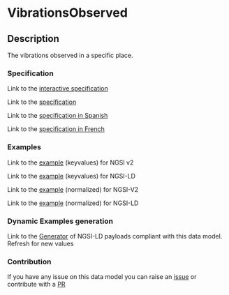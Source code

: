 # VibrationsObserved

## Description 

The vibrations observed in a specific place.
### Specification

Link to the [interactive specification](https://swagger.lab.fiware.org/?url=https://smart-data-models.github.io/dataModel.Building/VibrationsObserved/swagger.yaml)

Link to the [specification](https://smart-data-models.github.io/dataModel.Building/VibrationsObserved/doc/spec.md)

Link to the [specification in Spanish](https://smart-data-models.github.io/dataModel.Building/VibrationsObserved/doc/spec_ES.md)

Link to the [specification in French](https://smart-data-models.github.io/dataModel.Building/VibrationsObserved/doc/spec_FR.md)
### Examples

Link to the [example](https://smart-data-models.github.io/dataModel.Building/VibrationsObserved/examples/example.json) (keyvalues) for NGSI v2

Link to the [example](https://smart-data-models.github.io/dataModel.Building/VibrationsObserved/examples/example.jsonld) (keyvalues) for NGSI-LD

Link to the [example](https://smart-data-models.github.io/dataModel.Building/VibrationsObserved/examples/example-normalized.json) (normalized) for NGSI-V2

Link to the [example](https://smart-data-models.github.io/dataModel.Building/VibrationsObserved/examples/example-normalized.jsonld) (normalized) for NGSI-LD
### Dynamic Examples generation

Link to the [Generator](https://smartdatamodels.org/extra/ngsi-ld_generator_v0.91.php?schemaUrl=https://raw.githubusercontent.com/smart-data-models/dataModel.Building/master/VibrationsObserved/schema.json&email=info@smartdatamodels.org) of NGSI-LD payloads compliant with this data model. Refresh for new values
### Contribution

 If you have any issue on this data model you can raise an [issue](https://github.com/smart-data-models/dataModel.Building/issues)  or contribute with a [PR](https://github.com/smart-data-models/dataModel.Building/pulls)